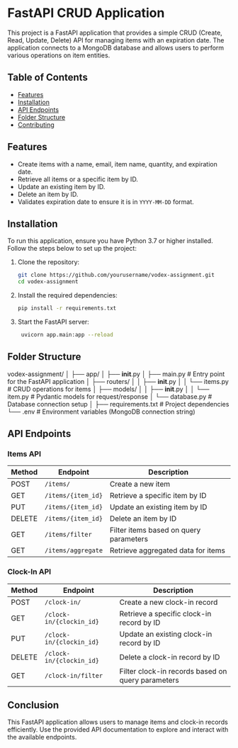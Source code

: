 # FastAPI CRUD Application

This project is a FastAPI application that provides a simple CRUD (Create, Read, Update, Delete) API for managing items with an expiration date. The application connects to a MongoDB database and allows users to perform various operations on item entities.

## Table of Contents
- [Features](#features)
- [Installation](#installation)
- [API Endpoints](#api-endpoints)
- [Folder Structure](#folder-structure)
- [Contributing](#contributing)

## Features

- Create items with a name, email, item name, quantity, and expiration date.
- Retrieve all items or a specific item by ID.
- Update an existing item by ID.
- Delete an item by ID.
- Validates expiration date to ensure it is in `YYYY-MM-DD` format.

## Installation

To run this application, ensure you have Python 3.7 or higher installed. Follow the steps below to set up the project:

1. Clone the repository:
   ```bash
   git clone https://github.com/yourusername/vodex-assignment.git
   cd vodex-assignment

2. Install the required dependencies:
   ```bash
   pip install -r requirements.txt

3. Start the FastAPI server:
   ```bash
    uvicorn app.main:app --reload

## Folder Structure

vodex-assignment/
│
├── app/
│   ├── __init__.py
│   ├── main.py               # Entry point for the FastAPI application
│   ├── routers/
│   │   ├── __init__.py
│   │   └── items.py          # CRUD operations for items
│   ├── models/
│   │   ├── __init__.py
│   │   └── item.py           # Pydantic models for request/response
│   └── database.py           # Database connection setup
│
├── requirements.txt          # Project dependencies
└── .env                      # Environment variables (MongoDB connection string)


## API Endpoints

### Items API

| Method | Endpoint                   | Description                                   |
|--------|----------------------------|-----------------------------------------------|
| POST   | `/items/`                  | Create a new item                             |
| GET    | `/items/{item_id}`         | Retrieve a specific item by ID                |
| PUT    | `/items/{item_id}`         | Update an existing item by ID                 |
| DELETE | `/items/{item_id}`         | Delete an item by ID                          |
| GET    | `/items/filter`            | Filter items based on query parameters         |
| GET    | `/items/aggregate`         | Retrieve aggregated data for items           |

### Clock-In API

| Method | Endpoint                     | Description                                   |
|--------|------------------------------|-----------------------------------------------|
| POST   | `/clock-in/`                 | Create a new clock-in record                 |
| GET    | `/clock-in/{clockin_id}`      | Retrieve a specific clock-in record by ID     |
| PUT    | `/clock-in/{clockin_id}`      | Update an existing clock-in record by ID      |
| DELETE | `/clock-in/{clockin_id}`      | Delete a clock-in record by ID               |
| GET    | `/clock-in/filter`            | Filter clock-in records based on query parameters |



## Conclusion

This FastAPI application allows users to manage items and clock-in records efficiently. Use the provided API documentation to explore and interact with the available endpoints.
